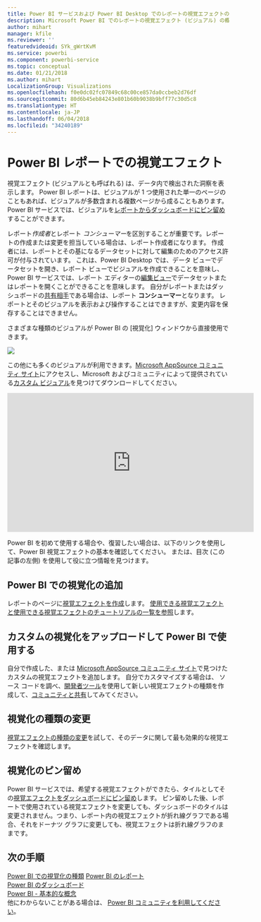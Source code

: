 ```yaml
---
title: Power BI サービスおよび Power BI Desktop でのレポートの視覚エフェクトの概要
description: Microsoft Power BI でのレポートの視覚エフェクト (ビジュアル) の概要
author: mihart
manager: kfile
ms.reviewer: ''
featuredvideoid: SYk_gWrtKvM
ms.service: powerbi
ms.component: powerbi-service
ms.topic: conceptual
ms.date: 01/21/2018
ms.author: mihart
LocalizationGroup: Visualizations
ms.openlocfilehash: f0e0dc02fc07849c68c00ce857da0ccbeb2d76df
ms.sourcegitcommit: 80d6b45eb84243e801b60b9038b9bff77c30d5c8
ms.translationtype: HT
ms.contentlocale: ja-JP
ms.lasthandoff: 06/04/2018
ms.locfileid: "34240189"
---
```

# <a name="visualizations-in-power-bi-reports"></a>Power BI レポートでの視覚エフェクト
視覚エフェクト (ビジュアルとも呼ばれる) は、データ内で検出された洞察を表示します。 Power BI レポートは、ビジュアルが 1 つ使用された単一のページのこともあれば、ビジュアルが多数含まれる複数ページから成ることもあります。 Power BI サービスでは、ビジュアルを[レポートからダッシュボードにピン留め](service-dashboard-pin-tile-from-report.md)することができます。 

レポート*作成者*とレポート *コンシューマー*を区別することが重要です。レポートの作成または変更を担当している場合は、レポート作成者になります。  作成者には、レポートとその基になるデータセットに対して編集のためのアクセス許可が付与されています。 これは、Power BI Desktop では、データ ビューでデータセットを開き、レポート ビューでビジュアルを作成できることを意味し、 Power BI サービスでは、レポート エディターの[編集ビュー](service-reading-view-and-editing-view.md)でデータセットまたはレポートを開くことができることを意味します。 自分がレポートまたはダッシュボードの[共有相手](service-shared-with-me.md)である場合は、レポート **コンシューマー**となります。 レポートとそのビジュアルを表示および操作することはできますが、変更内容を保存することはできません。

さまざまな種類のビジュアルが Power BI の [視覚化] ウィンドウから直接使用できます。 

![](media/power-bi-report-visualizations/power-bi-visualizations.png)

この他にも多くのビジュアルが利用できます。[Microsoft AppSource コミュニティ サイト](https://appsource.microsoft.com)にアクセスし、Microsoft およびコミュニティによって提供されている[カスタム ビジュアル](https://appsource.microsoft.com/marketplace/apps?product=power-bi-visuals&page=1)を見つけてダウンロードしてください。    

<iframe width="560" height="315" src="https://www.youtube.com/embed/SYk_gWrtKvM?list=PL1N57mwBHtN0JFoKSR0n-tBkUJHeMP2cP" frameborder="0" allowfullscreen></iframe>


  Power BI を初めて使用する場合や、復習したい場合は、以下のリンクを使用して、Power BI 視覚エフェクトの基本を確認してください。  または、目次 (この記事の左側) を使用して役に立つ情報を見つけます。

## <a name="add-a-visualization-in-power-bi"></a>Power BI での視覚化の追加
レポートのページに[視覚エフェクトを作成](power-bi-report-add-visualizations-i.md)します。 [使用できる視覚エフェクトと使用できる視覚エフェクトのチュートリアルの一覧を参照](power-bi-visualization-types-for-reports-and-q-and-a.md)します。 

## <a name="upload-a-custom-visualization-and-use-it-in-power-bi"></a>カスタムの視覚化をアップロードして Power BI で使用する
自分で作成した、または [Microsoft AppSource コミュニティ サイト](https://appsource.microsoft.com/marketplace/apps?product=power-bi-visuals)で見つけたカスタムの視覚エフェクトを追加します。 自分でカスタマイズする場合は、 ソース コードを調べ、[開発者ツール](service-custom-visuals-getting-started-with-developer-tools.md)を使用して新しい視覚エフェクトの種類を作成して、[コミュニティと共有](developer/office-store.md)してみてください。

## <a name="change-the-visualization-type"></a>視覚化の種類の変更
[視覚エフェクトの種類の変更](power-bi-report-change-visualization-type.md)を試して、そのデータに関して最も効果的な視覚エフェクトを確認します。

## <a name="pin-the-visualization"></a>視覚化のピン留め
Power BI サービスでは、希望する視覚エフェクトができたら、タイルとしてその[視覚エフェクトをダッシュボードにピン留め](service-dashboard-pin-tile-from-report.md)します。 ピン留めした後、レポートで使用されている視覚エフェクトを変更しても、ダッシュボードのタイルは変更されません。つまり、レポート内の視覚エフェクトが折れ線グラフである場合、それをドーナツ グラフに変更しても、視覚エフェクトは折れ線グラフのままです。

## <a name="next-steps"></a>次の手順
[Power BI での視覚化の種類](power-bi-visualization-types-for-reports-and-q-and-a.md)
[Power BI のレポート](service-reports.md)  
[Power BI のダッシュボード](service-dashboards.md)  
[Power BI - 基本的な概念](service-basic-concepts.md)  
他にわからないことがある場合は、 [Power BI コミュニティを利用してください](http://community.powerbi.com/)。

